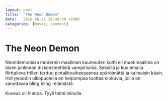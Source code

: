 ```yaml
---
layout: post
title:  "The Neon Demon"
date:   2016-06-21 18:49:00 +0300
categories: [movie, comment]
---
```


# The Neon Demon

Neondemonissa modernin maailman kauneuden kultti eli muotimaailma on öisen juhlinnan diskoesteettistä vampirismia. Seksillä ja kuolemalla flirttaileva trilleri tarttuu pintaliitoaiheeseensa epäröimättä ja kalmaisin käsin. Hollywoodin ulkopuolella on helpompaa tuottaa elokuvia, joilla on sanottavaa bling bling -elämästä.

Kuvaus oli hienoa. Tyyli toimi minulle.

[//]: # "http://www.imdb.com/title/tt1974419/"